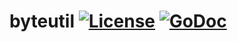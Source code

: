 byteutil [![License](http://img.shields.io/:license-gpl3-blue.svg)](http://www.gnu.org/licenses/gpl-3.0.html) [![GoDoc](http://godoc.org/github.com/opennota/byteutil?status.svg)](http://godoc.org/github.com/opennota/byteutil)
========

